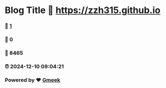 # Blog Title :link: https://zzh315.github.io 
### :page_facing_up: [1](https://zzh315.github.io/tag.html) 
### :speech_balloon: 0 
### :hibiscus: 8465 
### :alarm_clock: 2024-12-10 09:04:21 
### Powered by :heart: [Gmeek](https://github.com/Meekdai/Gmeek)

